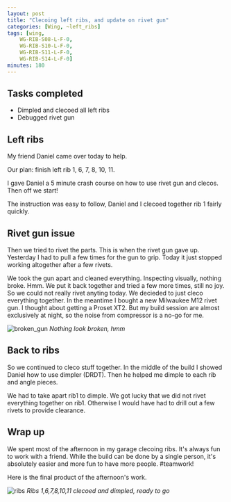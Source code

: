 ```yaml
---
layout: post
title: "Clecoing left ribs, and update on rivet gun"
categories: [Wing, ~left_ribs]
tags: [wing,
    WG-RIB-S08-L-F-0,
    WG-RIB-S10-L-F-0,
    WG-RIB-S11-L-F-0,
    WG-RIB-S14-L-F-0]
minutes: 180
---
```


## Tasks completed

* Dimpled and clecoed all left ribs
* Debugged rivet gun

## Left ribs

My friend Daniel came over today to help.

Our plan: finish left rib 1, 6, 7, 8, 10, 11.

I gave Daniel a 5 minute crash course on how to use rivet gun and clecos. Then off we start!

The instruction was easy to follow, Daniel and I clecoed together rib 1 fairly quickly.

## Rivet gun issue

Then we tried to rivet the parts. This is when the rivet gun gave up. Yesterday I had to pull a few times for the gun to grip. Today it just stopped working altogether after a few rivets.

We took the gun apart and cleaned everything. Inspecting visually, nothing broke. Hmm. We put it back together and tried a few more times, still no joy. So we could not really rivet anyting today. We decieded to just cleco everything together. In the meantime I bought a new Milwaukee M12 rivet gun. I thought about getting a Proset XT2. But my build session are almost exclusively at night, so the noise from compressor is a no-go for me.

![broken_gun](https://lh3.googleusercontent.com/pw/AP1GczNl9cyf3K42BiMcDJpx4K6UKQDuwDR1WVsvyqXdxhIUaI4fhJA7z9Ohz-8-juCkIEct-_NCq3DvaaN3VXJHMf7WFxQRc1C_BT1wORSYnmH-FV7-e0Kl2vCPM0Hjhu9rgNPU7DbEhaPW-osdwjvPVopBsg=w2282-h1712-s-no-gm?authuser=0)
*Nothing look broken, hmm*

## Back to ribs

So we continued to cleco stuff together. In the middle of the build I showed Daniel how to use dimpler (DRDT). Then he helped me dimple to each rib and angle pieces.

We had to take apart rib1 to dimple. We got lucky that we did not rivet everything together on rib1. Otherwise I would have had to drill out a few rivets to provide clearance.

## Wrap up

We spent most of the afternoon in my garage clecoing ribs. It's always fun to work with a friend. While the build can be done by a single person, it's absolutely easier and more fun to have more people. #teamwork!

Here is the final product of the afternoon's work. 

![ribs](https://lh3.googleusercontent.com/pw/AP1GczMln9S3o4gvWPWKYfA7CwKFYGt25rUMd45Ed6bl_1rbVEuaILfo8y80QX4JUTTzEjFPOuY4Laix3GGbXYcCsoay1tzmCy3wbygQmbDPDFoYp1uURV4S_vwbb1GfnfGFS6iTs-GJMW82oGVRNUQIJj04mA=w2282-h1712-s-no-gm?authuser=0)
*Ribs 1,6,7,8,10,11 clecoed and dimpled, ready to go*